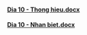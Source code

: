 

#### [Dia 10 - Thong hieu.docx](https://github.com/studyinvietnam/thptlhp/files/8628281/Dia.10.-.Thong.hieu.docx)
#### [Dia 10 - Nhan biet.docx](https://github.com/studyinvietnam/thptlhp/files/8628282/Dia.10.-.Nhan.biet.docx)
